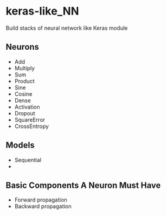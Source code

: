 # keras-like_NN
Build stacks of neural network like Keras module

## Neurons

 - Add
 - Multiply
 - Sum
 - Product
 - Sine
 - Cosine
 - Dense
 - Activation
 - Dropout
 - SquareError
 - CrossEntropy
 
## Models

 - Sequential
 - 
 
## Basic Components A Neuron Must Have

 - Forward propagation
 - Backward propagation
